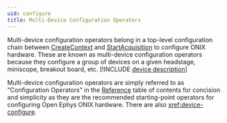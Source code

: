 ```yaml
---
uid: configure
title: Multi-Device Configuration Operators
---
```


Multi-device configuration operators belong in a top-level configuration chain between
[CreateContext](xref:OpenEphys.Onix1.CreateContext) and
[StartAcquisition](xref:OpenEphys.Onix1.StartAcquisition) to configure ONIX hardware. These are
known as multi-device configuration operators because they configure a group of devices on a given
headstage, miniscope, breakout board, etc. [!INCLUDE [device description](<./../includes/device-description.md>)]

Multi-device configuration operators are simply referred to as "Configuration Operators" in the
[Reference](xref:OpenEphys.Onix1) table of contents for concision and simplicity as they are
the recommended starting-point operators for configuring Open Ephys ONIX hardware. There are also
<xref:device-configure>. 